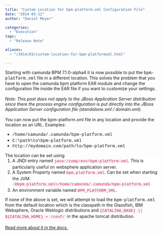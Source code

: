 ```yaml
---
title: "Custom Location for bpm-platform.xml Configuration File"
date: "2014-03-12"
author: "Daniel Meyer"

categories:
  - "Execution"
tags: 
  - "Release Note"

aliases:
  - "/2014/03/custom-location-for-bpm-platformxml.html"

---
```


<div>
Starting with camunda BPM 7.1.0-alpha4 it is now possible to put the <span style="font-family: Courier New, Courier, monospace;">bpm-platform.xml</span> file in a different location. This solves the problem that you have to open the camunda bpm platform EAR module and change the configuration file inside the EAR file if you want to customize your settings.<br />
<br />
<i>Note: This post does not apply to the JBoss Application Server distribution since there the process engine configuration is put directly into the JBoss Application Server configuration file (standalone.xml / domain.xml).</i><br />
<br />
You can now put the bpm-platform.xml file in any location and provide the location as an URL. Examples:<br />
<ul>
<li><span style="background-color: white; font-family: 'Courier New', Courier, monospace; line-height: 20px;">/home/camunda/.camunda/bpm-platform.xml</span></li>
<li><span style="font-family: 'Courier New', Courier, monospace;">C:\path\to\bpm-platform.xml</span></li>
<li><span style="font-family: Courier New, Courier, monospace;">http://mydomain.com/path/to/bpm-platform.xml</span></li>
</ul>
The location can be set using<br />
<ol style="background-color: white; box-sizing: border-box; margin-bottom: 10px; margin-top: 0px;">
<li>A JNDI entry named&nbsp;<span style="background-color: #f9f2f4; color: #c7254e; font-family: Monaco, Menlo, Consolas, 'Courier New', monospace; font-size: 13px; line-height: 20px;">java:/comp/env/bpm-platform-xml</span>. This is particularly useful on websphere application server.</li>
<li>A System Property named&nbsp;<span style="background-color: #f9f2f4; color: #c7254e; font-family: Monaco, Menlo, Consolas, 'Courier New', monospace; font-size: 13px; line-height: 20px;">bpm.platform.xml</span>. Can be set when starting the JVM:<br /><span style="background-color: #f9f2f4; color: #c7254e; font-family: Monaco, Menlo, Consolas, 'Courier New', monospace; font-size: 13px; line-height: 20px;">-Dbpm.platform.xml=/home/camunda/.camunda/bpm-platform.xml</span></li>
<li>An environment variable named&nbsp;<span style="background-color: #f9f2f4; color: #c7254e; font-family: Monaco, Menlo, Consolas, 'Courier New', monospace; font-size: 13px; line-height: 20px;">BPM_PLATFORM_XML</span>.</li>
</ol>
If none of the above is set, we will attempt to load the <span style="font-family: Courier New, Courier, monospace;">bpm-platform.xml</span> from the default location which is the classpath in the Glassfish, IBM Websphere, Oracle Weblogic distributions and&nbsp;<span style="background-color: #f9f2f4; color: #c7254e; font-family: Monaco, Menlo, Consolas, 'Courier New', monospace; font-size: 13px; line-height: 18.000001907348633px;">{CATALINA_BASE} || ${CATALINA_HOME} + /conf/&nbsp;</span>in the apache tomcat distribution.<br />
<br />
<a href="http://docs.camunda.org/latest/api-references/deployment-descriptors/#descriptors-bpm-platformxml-configure-location-of-the-bpm-platformxml-file">Read more about it in the docs.</a>
</div>